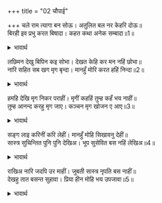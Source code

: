 +++
title = "02 चौपाई"

+++
चले राम त्यागा बन सोऊ। अतुलित बल नर केहरि दोऊ॥  
बिरही इव प्रभु करत बिषादा। कहत कथा अनेक सम्बादा॥1॥  

<details><summary>भावार्थ</summary>

 श्री रामचन्द्रजी ने उस वन को भी छोड दिया और वे आगे चले। दोनों भाई अतुलनीय बलवान्‌ और मनुष्यों में सिंह के समान हैं। प्रभु विरही की तरह विषाद करते हुए अनेकों कथाएँ और संवाद कहते हैं-॥1॥  
</details>

लछिमन देखु बिपिन कइ सोभा। देखत केहि कर मन नहिं छोभा॥  
नारि सहित सब खग मृग बृन्दा। मानहुँ मोरि करत हहिं निन्दा॥2॥  

<details><summary>भावार्थ</summary>

 हे लक्ष्मण! जरा वन की शोभा तो देखो। इसे देखकर किसका मन क्षुब्ध नहीं होगा? पक्षी और पशुओं के समूह सभी स्त्री सहित हैं। मानो वे मेरी निन्दा कर रहे हैं॥3॥  
</details>

हमहि देखि मृग निकर पराहीं। मृगीं कहहिं तुम्ह कहँ भय नाहीं॥  
तुम्ह आनन्द करहु मृग जाए। कञ्चन मृग खोजन ए आए॥3॥  

<details><summary>भावार्थ</summary>

 हमें देखकर (जब डर के मारे) हिरनों के झुण्ड भागने लगते हैं, तब हिरनियाँ उनसे कहती हैं- तुमको भय नहीं है। तुम तो साधारण हिरनों से पैदा हुए हो, अतः तुम आनन्द करो। ये तो सोने का हिरन खोजने आए हैं॥3॥  
</details>

सङ्ग लाइ करिनीं करि लेहीं। मानहुँ मोहि सिखावनु देहीं॥  
सास्त्र सुचिन्तित पुनि पुनि देखिअ। भूप सुसेवित बस नहिं लेखिअ॥4॥  

<details><summary>भावार्थ</summary>

 हाथी हथिनियों को साथ लगा लेते हैं। वे मानो मुझे शिक्षा देते हैं (कि स्त्री को कभी अकेली नहीं छोडना चाहिए)। भलीभाँति चिन्तन किए हुए शास्त्र को भी बार-बार देखते रहना चाहिए। अच्छी तरह सेवा किए हुए भी राजा को वश में नहीं समझना चाहिए॥4॥  
</details>

राखिअ नारि जदपि उर माहीं। जुबती सास्त्र नृपति बस नाहीं॥  
देखहु तात बसन्त सुहावा। प्रिया हीन मोहि भय उपजावा॥5॥  

<details><summary>भावार्थ</summary>

 और स्त्री को चाहे हृदय में ही क्यों न रखा जाए, परन्तु युवती स्त्री, शास्त्र और राजा किसी के वश में नहीं रहते। हे तात! इस सुन्दर वसन्त को तो देखो। प्रिया के बिना मुझको यह भय उत्पन्न कर रहा है॥5॥  
</details>

